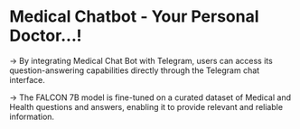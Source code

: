 # Medical Chatbot - Your Personal Doctor...!
-> By integrating Medical Chat Bot with Telegram, users can access its question-answering capabilities directly through the Telegram chat interface.

-> The FALCON 7B model is fine-tuned on a curated dataset of Medical and Health questions and answers, enabling it to provide relevant and reliable information.
